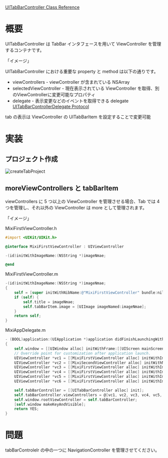 [UITabBarController Class Reference](http://developer.apple.com/library/ios/#documentation/uikit/reference/UITabBarController_Class/Reference/Reference.html)

# 概要

UITabBarController は TabBar インタフェースを用いて ViewController を管理するコンテナです。

「イメージ」

UITabBarController における重要な property と method は以下の通りです。

- viewControllers - viewController が含まれている NSArray
- selectedViewController - 現在表示されている ViewController を取得、別のViewControllerに変更可能なプロパティ
- delegate - 表示変更などのイベントを取得できる delegate
[UITabBarControllerDelegate Protocol](http://developer.apple.com/library/ios/documentation/uikit/reference/UITabBarControllerDelegate_Protocol/UITabBarControllerDelegate_Protocol.pdf)

tab の表示は ViewController の UITabBarItem を設定することで変更可能

# 実装
## プロジェクト作成
![createTabProject](https://raw.github.com/mixi-inc/iOSTraining/master/Doc/Images/2.2/createTabProject.png)

## moreViewControllers と tabBarItem
viewControllers に 5 つ以上の ViewController を管理させる場合、Tab では 4 つを管理し、それ以外の ViewController は more として管理されます。

「イメージ」

MixiFirstViewController.h
```objective-c
#import <UIKit/UIKit.h>

@interface MixiFirstViewController : UIViewController

-(id)initWithImageName:(NSString *)imageNmae;

@end
```

MixiFirstViewController.m
```objective-c
-(id)initWithImageName:(NSString *)imageNmae;
{
    self = [super initWithNibName:@"MixiFirstViewController" bundle:nil];
    if (self) {
        self.title = imageNmae;
        self.tabBarItem.image = [UIImage imageNamed:imageNmae];
    }
    return self;
}
```

MixiAppDelegate.m
```objective-c
- (BOOL)application:(UIApplication *)application didFinishLaunchingWithOptions:(NSDictionary *)launchOptions
{
    self.window = [[UIWindow alloc] initWithFrame:[[UIScreen mainScreen] bounds]];
    // Override point for customization after application launch.
    UIViewController *vc1 = [[MixiFirstViewController alloc] initWithImageName:@"first"];
    UIViewController *vc2 = [[MixiSecondViewController alloc] initWithNibName:@"MixiSecondViewController" bundle:nil];
    UIViewController *vc3 = [[MixiFirstViewController alloc] initWithImageName:@"third"];
    UIViewController *vc4 = [[MixiFirstViewController alloc] initWithImageName:@"fourth"];
    UIViewController *vc5 = [[MixiFirstViewController alloc] initWithImageName:@"fifth"];
    UIViewController *vc6 = [[MixiFirstViewController alloc] initWithImageName:@"sixth"];

    self.tabBarController = [[UITabBarController alloc] init];
    self.tabBarController.viewControllers = @[vc1, vc2, vc3, vc4, vc5, vc6];
    self.window.rootViewController = self.tabBarController;
    [self.window makeKeyAndVisible];
    return YES;
}
```
# 問題
tabBarControlelr の中の一つに NavigationController を管理させてください。